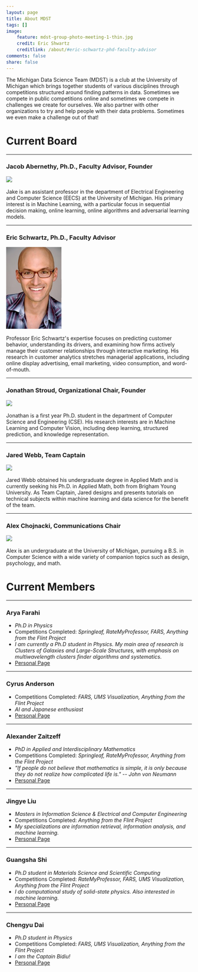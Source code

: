```yaml
---
layout: page
title: About MDST
tags: []
image:
    feature: mdst-group-photo-meeting-1-thin.jpg
    credit: Eric Shwartz
    creditlink: /about/#eric-schwartz-phd-faculty-advisor
comments: false
share: false
---
```


The Michigan Data Science Team (MDST) is a club at the University of Michigan which brings together students of various disciplines through competitions structured around finding patterns in data. Sometimes we compete in public competitions online and sometimes we compete in challenges we create for ourselves. We also partner with other organizations to try and help people with their data problems. Sometimes we even make a challenge out of that!

# Current Board

---

### Jacob Abernethy, Ph.D., Faculty Advisor, Founder
<img src="/images/Abernethy.png" style="max-width: 150px">

Jake is an assistant professor in the department of Electrical Engineering and Computer Science (EECS) at the University of Michigan. His primary interest is in Machine Learning, with a particular focus in sequential decision making, online learning, online algorithms and adversarial learning models.

---

### Eric Schwartz, Ph.D., Faculty Advisor
<img src="/images/eric.jpg" style="max-width: 150px">

Professor Eric Schwartz's expertise focuses on predicting customer behavior, understanding its drivers, and examining how firms actively manage their customer relationships through interactive marketing. His research in customer analytics stretches managerial applications, including online display advertising, email marketing, video consumption, and word-of-mouth.

---

### Jonathan Stroud, Organizational Chair, Founder
<img src="/images/stroud.jpg" style="max-width: 150px">

Jonathan is a first year Ph.D. student in the department of Computer Science and Engineering (CSE). His research interests are in Machine Learning and Computer Vision, including deep learning, structured prediction, and knowledge representation.

---

### Jared Webb, Team Captain
<img src="/images/jared.jpg" style="max-width: 150px">

Jared Webb obtained his undergraduate degree in Applied Math and is currently seeking his Ph.D. in Applied Math, both from Brigham Young University. As Team Captain, Jared designs and presents tutorials on technical subjects within machine learning and data science for the benefit of the team.

---

### Alex Chojnacki, Communications Chair
<img src="/images/thealex-square.jpg" style="max-width: 150px">

Alex is an undergraduate at the University of Michigan, pursuing a B.S. in Computer Science with a wide variety of companion topics such as design, psychology, and math.

# Current Members

---

### Arya Farahi

* _Ph.D in Physics_
* Competitions Completed: _Springleaf, RateMyProfessor, FARS, Anything from the Flint Project_
* _I am currently a Ph.D student in Physics. My main area of research is Clusters of Galaxies and Large-Scale Structures, with emphasis on multiwavelength clusters finder algorithms and systematics._
* [Personal Page](http://www-personal.umich.edu/~aryaf/)

---

### Cyrus Anderson

* Competitions Completed: _FARS, UMS Visualization, Anything from the Flint Project_
* _AI and Japanese enthusiast_
* [Personal Page](https://sites.google.com/a/umich.edu/cyrus-anderson/)

---

### Alexander Zaitzeff

* _PhD in Applied and Interdisciplinary Mathematics_
* Competitions Completed: _Springleaf, RateMyProfessor, Anything from the Flint Project_
* _"If people do not believe that mathematics is simple, it is only because they do not realize how complicated life is." -- John von Neumann_
* [Personal Page](www.zaitzeff.org)

---

### Jingye Liu

* _Masters in Information Science & Electrical and Computer Engineering_
* Competitions Completed: _Anything from the Flint Project_
* _My specializations are information retrieval, information analysis, and machine learning._
* [Personal Page](https://www.linkedin.com/in/jingye-liu-5a45b449)

---

### Guangsha Shi

* _Ph.D student in Materials Science and Scientific Computing_
* Competitions Completed: _RateMyProfessor, FARS, UMS Visualization, Anything from the Flint Project_
* _I do computational study of solid-state physics. Also interested in machine learning._
* [Personal Page](https://www.linkedin.com/in/guangsha)

---

### Chengyu Dai

* _Ph.D student in Physics_
* Competitions Completed: _FARS, UMS Visualization, Anything from the Flint Project_
* _I am the Captain Bidiu!_
* [Personal Page](www.bidiu.me!)

